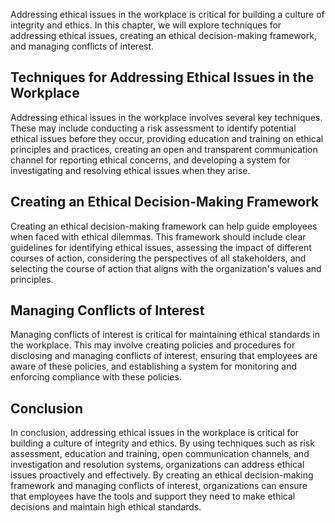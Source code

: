 
Addressing ethical issues in the workplace is critical for building a culture of integrity and ethics. In this chapter, we will explore techniques for addressing ethical issues, creating an ethical decision-making framework, and managing conflicts of interest.

Techniques for Addressing Ethical Issues in the Workplace
---------------------------------------------------------

Addressing ethical issues in the workplace involves several key techniques. These may include conducting a risk assessment to identify potential ethical issues before they occur, providing education and training on ethical principles and practices, creating an open and transparent communication channel for reporting ethical concerns, and developing a system for investigating and resolving ethical issues when they arise.

Creating an Ethical Decision-Making Framework
---------------------------------------------

Creating an ethical decision-making framework can help guide employees when faced with ethical dilemmas. This framework should include clear guidelines for identifying ethical issues, assessing the impact of different courses of action, considering the perspectives of all stakeholders, and selecting the course of action that aligns with the organization's values and principles.

Managing Conflicts of Interest
------------------------------

Managing conflicts of interest is critical for maintaining ethical standards in the workplace. This may involve creating policies and procedures for disclosing and managing conflicts of interest, ensuring that employees are aware of these policies, and establishing a system for monitoring and enforcing compliance with these policies.

Conclusion
----------

In conclusion, addressing ethical issues in the workplace is critical for building a culture of integrity and ethics. By using techniques such as risk assessment, education and training, open communication channels, and investigation and resolution systems, organizations can address ethical issues proactively and effectively. By creating an ethical decision-making framework and managing conflicts of interest, organizations can ensure that employees have the tools and support they need to make ethical decisions and maintain high ethical standards.
